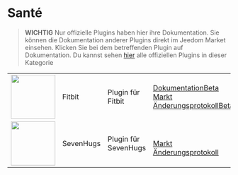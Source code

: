 
# Santé


>**WICHTIG**
>Nur offizielle Plugins haben hier ihre Dokumentation. Sie können die Dokumentation anderer Plugins direkt im Jeedom Market einsehen. Klicken Sie bei dem betreffenden Plugin auf Dokumentation.
>Du kannst sehen [hier](https://market.jeedom.com/index.php?v=d&p=market&type=plugin&categorie=health) alle offiziellen Plugins in dieser Kategorie


| | | | |
|--- | --- | --- | ---|
|<img src="fitbit/fitbit_icon.png" class="pluginLogo" width="100" />|Fitbit|Plugin für Fitbit|[Dokumentation](fitbit/index.md)[Beta](fitbit/beta/index.md)<br/>[Markt](https://market.jeedom.com/index.php?v=d&p=market_display&id=1018)<br/>[Änderungsprotokoll](fitbit/changelog.md)[Beta](fitbit/beta/changelog.md)|
|<img src="sevenhugs/sevenhugs_icon.png" class="pluginLogo" width="100" />|SevenHugs|Plugin für SevenHugs|<br/>[Markt](https://market.jeedom.com/index.php?v=d&p=market_display&id=2492)<br/>[Änderungsprotokoll](sevenhugs/changelog.md)|
